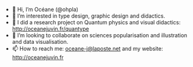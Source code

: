 - 👋 Hi, I’m Océane (@ohpla)
- 👀 I’m interested in type design, graphic design and didactics.
- 🌱 I did a research project on Quantum physics and visual didactics: http://oceanejuvin.fr/quantype
- 💞️ I’m looking to collaborate on sciences popularisation and illustration and data visualisation.
- 📫 How to reach me: oceane-j@laposte.net and my website: http://oceanejuvin.fr

<!---
ohpla/ohpla is a ✨ special ✨ repository because its `README.md` (this file) appears on your GitHub profile.
You can click the Preview link to take a look at your changes.
--->

